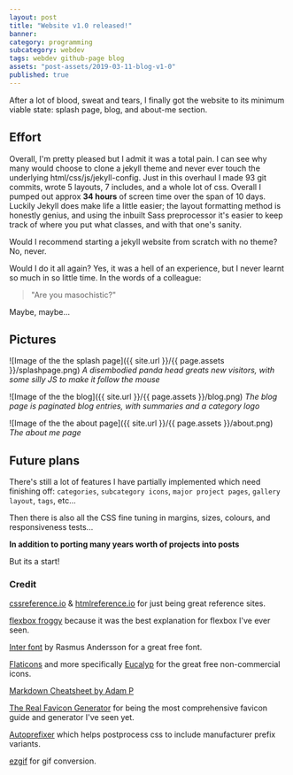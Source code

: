 ```yaml
---
layout: post
title: "Website v1.0 released!"
banner:
category: programming
subcategory: webdev
tags: webdev github-page blog
assets: "post-assets/2019-03-11-blog-v1-0"
published: true
---
```


After a lot of blood, sweat and tears, I finally got the website to its minimum viable state: splash page, blog, and about-me section.

## Effort

Overall, I'm pretty pleased but I admit it was a total pain. I can see why many would choose to clone a jekyll theme and never ever touch the underlying html/css/js/jekyll-config. Just in this overhaul I made 93 git commits, wrote 5 layouts, 7 includes, and a whole lot of css. Overall I pumped out approx **34 hours** of screen time over the span of 10 days. Luckily Jekyll does make life a little easier; the layout formatting method is honestly genius, and using the inbuilt Sass preprocessor it's easier to keep track of where you put what classes, and with that one's sanity.

Would I recommend starting a jekyll website from scratch with no theme? No, never.

Would I do it all again? Yes, it was a hell of an experience, but I never learnt so much in so little time. In the words of a colleague:
> "Are you masochistic?"

Maybe, maybe...

## Pictures

![Image of the the splash page]({{ site.url }}/{{ page.assets }}/splashpage.png)
*A disembodied panda head greats new visitors, with some silly JS to make it follow the mouse*

![Image of the the blog]({{ site.url }}/{{ page.assets }}/blog.png)
*The blog page is paginated blog entries, with summaries and a category logo*

![Image of the the about page]({{ site.url }}/{{ page.assets }}/about.png)
*The about me page*


## Future plans

There's still a lot of features I have partially implemented which need finishing off: `categories`, `subcategory icons`, `major project pages`, `gallery layout`, `tags`, etc...

Then there is also all the CSS fine tuning in margins, sizes, colours, and responsiveness tests...

**In addition to porting many years worth of projects into posts**

But its a start!

### Credit

[cssreference.io](cssreference.io) & [htmlreference.io](htmlreference.io) for just being great reference sites.

[flexbox froggy](https://flexboxfroggy.com) because it was the best explanation for flexbox I've ever seen.

[Inter font](https://rsms.me/inter/) by Rasmus Andersson for a great free font.

[Flaticons](https://www.flaticon.com/authors/eucalyp) and more specifically [Eucalyp](https://creativemarket.com/eucalyp) for the great free non-commercial icons.


[Markdown Cheatsheet by Adam P](https://github.com/adam-p/markdown-here/wiki/Markdown-Cheatsheet)

[The Real Favicon Generator](https://realfavicongenerator.net/) for being the most comprehensive favicon guide and generator I've seen yet.

[Autoprefixer](https://autoprefixer.github.io/)
 which helps postprocess css to include manufacturer prefix variants.

[ezgif](https://ezgif.com) for gif conversion.
